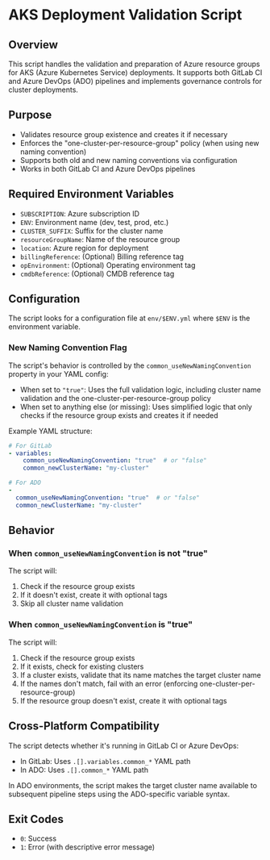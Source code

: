 # AKS Deployment Validation Script

## Overview

This script handles the validation and preparation of Azure resource groups for AKS (Azure Kubernetes Service) deployments. It supports both GitLab CI and Azure DevOps (ADO) pipelines and implements governance controls for cluster deployments.

## Purpose

- Validates resource group existence and creates it if necessary
- Enforces the "one-cluster-per-resource-group" policy (when using new naming convention)
- Supports both old and new naming conventions via configuration
- Works in both GitLab CI and Azure DevOps pipelines

## Required Environment Variables

- `SUBSCRIPTION`: Azure subscription ID
- `ENV`: Environment name (dev, test, prod, etc.)
- `CLUSTER_SUFFIX`: Suffix for the cluster name
- `resourceGroupName`: Name of the resource group
- `location`: Azure region for deployment
- `billingReference`: (Optional) Billing reference tag
- `opEnvironment`: (Optional) Operating environment tag
- `cmdbReference`: (Optional) CMDB reference tag

## Configuration

The script looks for a configuration file at `env/$ENV.yml` where `$ENV` is the environment variable.

### New Naming Convention Flag

The script's behavior is controlled by the `common_useNewNamingConvention` property in your YAML config:

- When set to `"true"`: Uses the full validation logic, including cluster name validation and the one-cluster-per-resource-group policy
- When set to anything else (or missing): Uses simplified logic that only checks if the resource group exists and creates it if needed

Example YAML structure:
```yaml
# For GitLab
- variables:
    common_useNewNamingConvention: "true"  # or "false"
    common_newClusterName: "my-cluster"

# For ADO
-
  common_useNewNamingConvention: "true"  # or "false"
  common_newClusterName: "my-cluster"
```

## Behavior

### When `common_useNewNamingConvention` is not "true"

The script will:
1. Check if the resource group exists
2. If it doesn't exist, create it with optional tags
3. Skip all cluster name validation

### When `common_useNewNamingConvention` is "true"

The script will:
1. Check if the resource group exists
2. If it exists, check for existing clusters
3. If a cluster exists, validate that its name matches the target cluster name
4. If the names don't match, fail with an error (enforcing one-cluster-per-resource-group)
5. If the resource group doesn't exist, create it with optional tags

## Cross-Platform Compatibility

The script detects whether it's running in GitLab CI or Azure DevOps:

- In GitLab: Uses `.[].variables.common_*` YAML path
- In ADO: Uses `.[].common_*` YAML path

In ADO environments, the script makes the target cluster name available to subsequent pipeline steps using the ADO-specific variable syntax.

## Exit Codes

- `0`: Success
- `1`: Error (with descriptive error message)